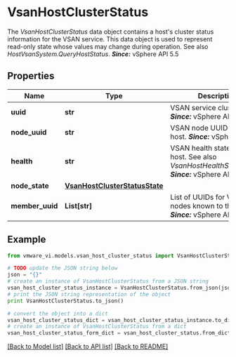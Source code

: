 # VsanHostClusterStatus

The *VsanHostClusterStatus* data object contains a host's cluster status information for the VSAN service.  This data object is used to represent read-only state whose values may change during operation.  See also *HostVsanSystem.QueryHostStatus*.  ***Since:*** vSphere API 5.5 

## Properties
Name | Type | Description | Notes
------------ | ------------- | ------------- | -------------
**uuid** | **str** | VSAN service cluster UUID.  ***Since:*** vSphere API 5.5  | [optional] 
**node_uuid** | **str** | VSAN node UUID for this host.  ***Since:*** vSphere API 5.5  | [optional] 
**health** | **str** | VSAN health state for this host.  See also *VsanHostHealthState_enum*.  ***Since:*** vSphere API 5.5  | 
**node_state** | [**VsanHostClusterStatusState**](VsanHostClusterStatusState.md) |  | 
**member_uuid** | **List[str]** | List of UUIDs for VSAN nodes known to this host.  ***Since:*** vSphere API 5.5  | [optional] 

## Example

```python
from vmware_vi.models.vsan_host_cluster_status import VsanHostClusterStatus

# TODO update the JSON string below
json = "{}"
# create an instance of VsanHostClusterStatus from a JSON string
vsan_host_cluster_status_instance = VsanHostClusterStatus.from_json(json)
# print the JSON string representation of the object
print VsanHostClusterStatus.to_json()

# convert the object into a dict
vsan_host_cluster_status_dict = vsan_host_cluster_status_instance.to_dict()
# create an instance of VsanHostClusterStatus from a dict
vsan_host_cluster_status_form_dict = vsan_host_cluster_status.from_dict(vsan_host_cluster_status_dict)
```
[[Back to Model list]](../README.md#documentation-for-models) [[Back to API list]](../README.md#documentation-for-api-endpoints) [[Back to README]](../README.md)


